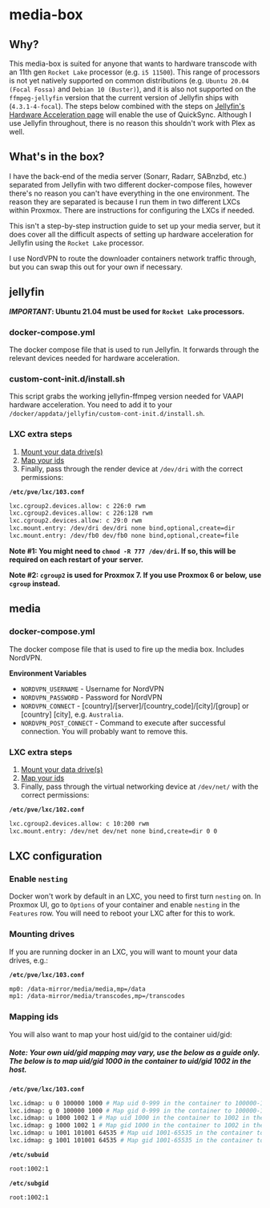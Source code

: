 # media-box

## Why?
This media-box is suited for anyone that wants to hardware transcode with an 11th gen `Rocket Lake` processor (e.g. `i5 11500`). This range of processors is not yet natively supported on common distributions (e.g. `Ubuntu 20.04 (Focal Fossa)` and `Debian 10 (Buster)`), and it is also not supported on the `ffmpeg-jellyfin` version that the current version of Jellyfin ships with (`4.3.1-4-focal`). The steps below combined with the steps on [Jellyfin's Hardware Acceleration page](https://jellyfin.org/docs/general/administration/hardware-acceleration.html#configuring-intel-quicksyncqsv-on-debianubuntu) will enable the use of QuickSync. Although I use Jellyfin throughout, there is no reason this shouldn't work with Plex as well.

## What's in the box?
I have the back-end of the media server (Sonarr, Radarr, SABnzbd, etc.) separated from Jellyfin with two different docker-compose files, however there's no reason you can't have everything in the one environment. The reason they are separated is because I run them in two different LXCs within Proxmox. There are instructions for configuring the LXCs if needed.

This isn't a step-by-step instruction guide to set up your media server, but it does cover all the difficult aspects of setting up hardware acceleration for Jellyfin using the `Rocket Lake` processor.

I use NordVPN to route the downloader containers network traffic through, but you can swap this out for your own if necessary.

## jellyfin
***IMPORTANT*: Ubuntu 21.04 must be used for `Rocket Lake` processors.**

### docker-compose.yml
The docker compose file that is used to run Jellyfin. It forwards through the relevant devices needed for hardware acceleration.

### custom-cont-init.d/install.sh
This script grabs the working jellyfin-ffmpeg version needed for VAAPI hardware acceleration. You need to add it to your `/docker/appdata/jellyfin/custom-cont-init.d/install.sh`.

### LXC extra steps

1. [Mount your data drive(s)](#mounting-drives)
2. [Map your ids](#mapping-ids)
3. Finally, pass through the render device at `/dev/dri` with the correct permissions:

**`/etc/pve/lxc/103.conf`**
```bash
lxc.cgroup2.devices.allow: c 226:0 rwm
lxc.cgroup2.devices.allow: c 226:128 rwm
lxc.cgroup2.devices.allow: c 29:0 rwm
lxc.mount.entry: /dev/dri dev/dri none bind,optional,create=dir
lxc.mount.entry: /dev/fb0 dev/fb0 none bind,optional,create=file
```
**Note #1: You might need to `chmod -R 777 /dev/dri`. If so, this will be required on each restart of your server.**

**Note #2: `cgroup2` is used for Proxmox 7. If you use Proxmox 6 or below, use `cgroup` instead.**

## media
### docker-compose.yml
The docker compose file that is used to fire up the media box. Includes NordVPN.

**Environment Variables**
* `NORDVPN_USERNAME` - Username for NordVPN
* `NORDVPN_PASSWORD` - Password for NordVPN
* `NORDVPN_CONNECT` -  [country]/[server]/[country_code]/[city]/[group] or [country] [city], e.g. `Australia`.
* `NORDVPN_POST_CONNECT` -  Command to execute after successful connection. You will probably want to remove this.

### LXC extra steps

1. [Mount your data drive(s)](#mounting-drives)
2. [Map your ids](#mapping-ids)
3. Finally, pass through the virtual networking device at `/dev/net/` with the correct permissions:

**`/etc/pve/lxc/102.conf`**
```bash
lxc.cgroup2.devices.allow: c 10:200 rwm
lxc.mount.entry: /dev/net dev/net none bind,create=dir 0 0
```

## LXC configuration

### Enable `nesting`
Docker won't work by default in an LXC, you need to first turn `nesting` on. In Proxmox UI, go to `Options` of your container and enable `nesting` in the `Features` row. You will need to reboot your LXC after for this to work.

### Mounting drives
If you are running docker in an LXC, you will want to mount your data drives, e.g.:

**`/etc/pve/lxc/103.conf`**
```bash
mp0: /data-mirror/media/media,mp=/data
mp1: /data-mirror/media/transcodes,mp=/transcodes
```

### Mapping ids
You will also want to map your host uid/gid to the container uid/gid:
##### Note: Your own uid/gid mapping may vary, use the below as a guide only. The below is to map uid/gid 1000 in the container to uid/gid 1002 in the host.

**`/etc/pve/lxc/103.conf`**
```bash
lxc.idmap: u 0 100000 1000 # Map uid 0-999 in the container to 100000-100999 in the host
lxc.idmap: g 0 100000 1000 # Map gid 0-999 in the container to 100000-100999 in the host
lxc.idmap: u 1000 1002 1 # Map uid 1000 in the container to 1002 in the host
lxc.idmap: g 1000 1002 1 # Map gid 1000 in the container to 1002 in the host
lxc.idmap: u 1001 101001 64535 # Map uid 1001-65535 in the container to 101001-165535 in the host
lxc.idmap: g 1001 101001 64535 # Map gid 1001-65535 in the container to 101001-165535 in the host
```

**`/etc/subuid`**
```bash
root:1002:1
```

**`/etc/subgid`**
```bash
root:1002:1
```
